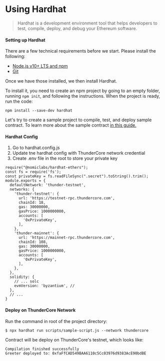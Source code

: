 # Using Hardhat

> Hardhat is a development environment tool that helps developers to test, compile, deploy, and debug your Ethereum software.

#### **Setting up Hardhat**&#x20;

There are a few technical requirements before we start.  Please install the following:

* [Node.js v10+ LTS and npm](https://nodejs.org/en/)
* [Git ](https://git-scm.com)

Once we have those installed, we then install Hardhat.

To install it, you need to create an npm project by going to an empty folder, running `npm init`, and following the instructions. When the project is ready, run the code:

```
npm install --save-dev hardhat
```

Let's try to create a sample project to compile, test, and deploy sample contract. To learn more about the sample contract [in this guide.](https://hardhat.org/getting-started/#installation)

#### **Hardhat Config**

1. Go to hardhat.config.js
2. Update tne hardhat config with ThunderCore network credential
3. Create .env file in the root to store your private key

```
require("@nomiclabs/hardhat-ethers");
const fs = require('fs');
const privateKey = fs.readFileSync(".secret").toString().trim();
module.exports = {
  defaultNetwork: 'thunder-testnet',
  networks: {
    'thunder-testnet': {
      url: 'https://testnet-rpc.thundercore.com',
      chainId: 18,
      gas: 30000000,
      gasPrice: 1000000000,
      accounts: [
        '0xPrivateKey',
      ],
    },
    'thunder-mainnet': {
      url: 'https://mainnet-rpc.thundercore.com',
      chainId: 108,
      gas: 30000000,
      gasPrice: 1000000000,
      accounts: [
        '0xPrivateKey',
      ],
    },
  },
  solidity: {
    // ... solc 
    evmVersion: 'byzantium', //
  },
  // ...
}
```

#### **Deploy on ThunderCore Network**

Run the command in root of the project directory:

```
$ npx hardhat run scripts/sample-script.js --network thundercore
```

Contract will be deploy on ThunderCore's testnet, which looks like:

```
Compilation finished successfully
Greeter deployed to: 0xfaFfCAD549BAA6110c5Cc03976d9383AcE90bdBE
```
